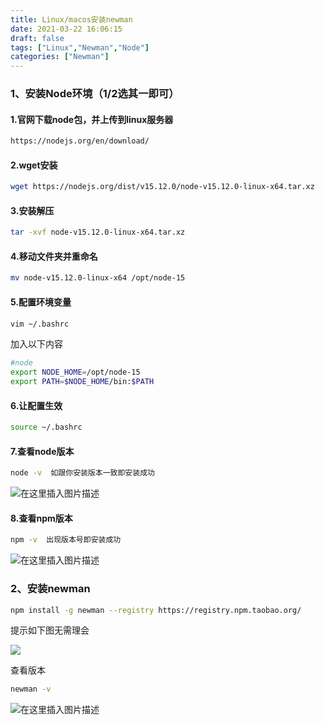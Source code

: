 ```yaml
---
title: Linux/macos安装newman
date: 2021-03-22 16:06:15
draft: false
tags: ["Linux","Newman","Node"]
categories: ["Newman"]
---
```



### 1、安装Node环境（**1/2选其一即可**）
#### 1.官网下载node包，并上传到linux服务器
	
```bash
https://nodejs.org/en/download/
```


#### 2.wget安装

```bash
wget https://nodejs.org/dist/v15.12.0/node-v15.12.0-linux-x64.tar.xz
```

#### 3.安装解压

```bash
tar -xvf node-v15.12.0-linux-x64.tar.xz
```

#### 4.移动文件夹并重命名

```bash
mv node-v15.12.0-linux-x64 /opt/node-15
```


#### 5.配置环境变量

```bash
vim ~/.bashrc
```
加入以下内容

```bash
#node 
export NODE_HOME=/opt/node-15
export PATH=$NODE_HOME/bin:$PATH
```

#### 6.让配置生效

```bash
source ~/.bashrc
```

#### 7.查看node版本

```bash
node -v  如跟你安装版本一致即安装成功
```
![在这里插入图片描述](https://img-blog.csdnimg.cn/20210322160240981.png)


#### 8.查看npm版本

```bash
npm -v  出现版本号即安装成功
```
![在这里插入图片描述](https://img-blog.csdnimg.cn/20210322160257886.png)

### 2、安装newman

```bash
npm install -g newman --registry https://registry.npm.taobao.org/

```

提示如下图无需理会

![](https://img-blog.csdnimg.cn/20210322160330423.png)

查看版本

```bash
newman -v
```

![在这里插入图片描述](https://img-blog.csdnimg.cn/20210322160401214.png)

